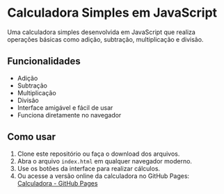# Calculadora Simples em JavaScript

Uma calculadora simples desenvolvida em JavaScript que realiza operações básicas como adição, subtração, multiplicação e divisão.

## Funcionalidades

- Adição
- Subtração
- Multiplicação
- Divisão
- Interface amigável e fácil de usar
- Funciona diretamente no navegador

## Como usar

1. Clone este repositório ou faça o download dos arquivos.
2. Abra o arquivo `index.html` em qualquer navegador moderno.
3. Use os botões da interface para realizar cálculos.
4. Ou acesse a versão online da calculadora no GitHub Pages:  
   [Calculadora - GitHub Pages](https://lu1pinho.github.io/Calculadora-Js/)
